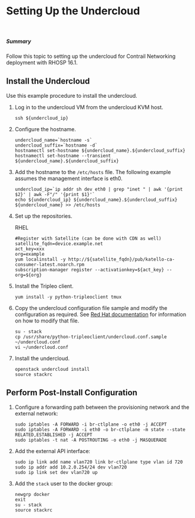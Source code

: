 # Setting Up the Undercloud

 

<div class="section tp-summary">

##### Summary

Follow this topic to setting up the undercloud for Contrail Networking
deployment with RHOSP 16.1.

</div>

## Install the Undercloud

Use this example procedure to install the undercloud.

1.  <span id="jd0e23">Log in to the undercloud VM from the undercloud
    KVM host.</span>
    <div id="jd0e26" class="example" dir="ltr">

        ssh ${undercloud_ip}

    </div>

2.  <span id="jd0e29">Configure the hostname.</span>
    <div id="jd0e32" class="example" dir="ltr">

        undercloud_name=`hostname -s` 
        undercloud_suffix=`hostname -d` 
        hostnamectl set-hostname ${undercloud_name}.${undercloud_suffix} 
        hostnamectl set-hostname --transient ${undercloud_name}.${undercloud_suffix}

    </div>

3.  <span id="jd0e41">Add the hostname to the `/etc/hosts` file. The
    following example assumes the management interface is eth0.</span>
    <div id="jd0e47" class="example" dir="ltr">

        undercloud_ip=`ip addr sh dev eth0 | grep "inet " | awk '{print $2}' | awk -F"/" '{print $1}'`
        echo ${undercloud_ip} ${undercloud_name}.${undercloud_suffix} ${undercloud_name} >> /etc/hosts

    </div>

4.  <span id="jd0e50">Set up the repositories.</span>

    RHEL

    <div id="jd0e55" class="example" dir="ltr">

        #Register with Satellite (can be done with CDN as well) 
        satellite_fqdn=device.example.net 
        act_key=xxx 
        org=example 
        yum localinstall -y http://${satellite_fqdn}/pub/katello-ca-consumer-latest.noarch.rpm 
        subscription-manager register --activationkey=${act_key} --org=${org}

    </div>

5.  <span id="jd0e68">Install the Tripleo client.</span>
    <div id="jd0e71" class="example" dir="ltr">

        yum install -y python-tripleoclient tmux

    </div>

6.  <span id="jd0e74">Copy the undercloud configuration file sample and
    modify the configuration as required. See [Red Hat
    documentation](https://access.redhat.com/documentation/en-us/red_hat_openstack_platform/16.1/html/director_installation_and_usage/installing-the-undercloud#configuring-the-undercloud-with-environment-files)
    for information on how to modify that file.</span>
    <div id="jd0e80" class="example" dir="ltr">

        su - stack 
        cp /usr/share/python-tripleoclient/undercloud.conf.sample ~/undercloud.conf
        vi ~/undercloud.conf

    </div>

7.  <span id="jd0e85">Install the undercloud.</span>
    <div id="jd0e88" class="example" dir="ltr">

        openstack undercloud install 
        source stackrc

    </div>

## Perform Post-Install Configuration

1.  <span id="jd0e101">Configure a forwarding path between the
    provisioning network and the external network:</span>
    <div id="jd0e104" class="example" dir="ltr">

        sudo iptables -A FORWARD -i br-ctlplane -o eth0 -j ACCEPT 
        sudo iptables -A FORWARD -i eth0 -o br-ctlplane -m state --state RELATED,ESTABLISHED -j ACCEPT 
        sudo iptables -t nat -A POSTROUTING -o eth0 -j MASQUERADE

    </div>
2.  <span id="jd0e111">Add the external API interface:</span>
    <div id="jd0e114" class="example" dir="ltr">

        sudo ip link add name vlan720 link br-ctlplane type vlan id 720 
        sudo ip addr add 10.2.0.254/24 dev vlan720 
        sudo ip link set dev vlan720 up

    </div>
3.  <span id="jd0e121">Add the `stack` user to the docker group:</span>
    <div id="jd0e127" class="example" dir="ltr">

        newgrp docker 
        exit 
        su - stack 
        source stackrc

    </div>

 
